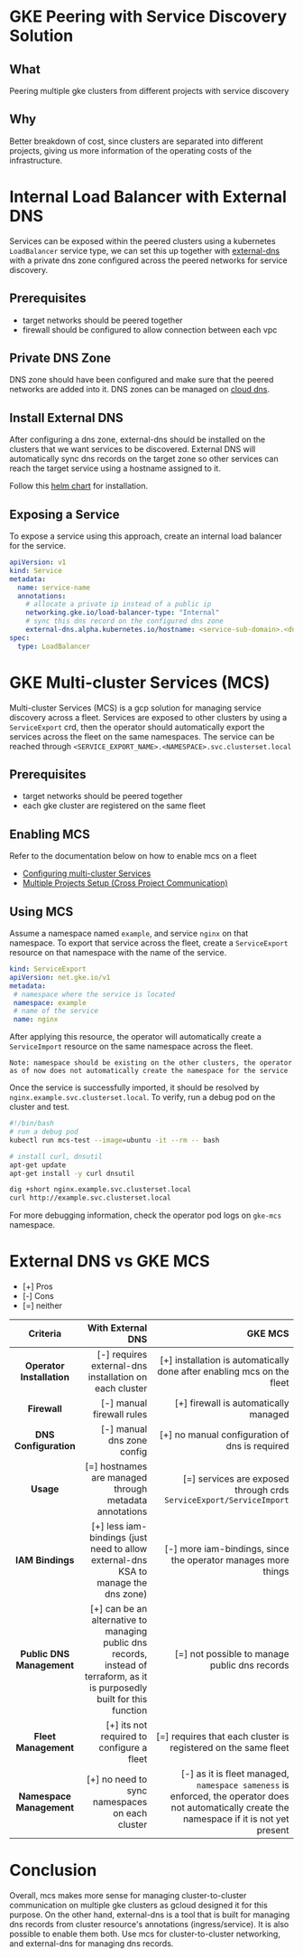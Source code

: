 # GKE Peering with Service Discovery Solution

## What
Peering multiple gke clusters from different projects with service discovery

## Why
Better breakdown of cost, since clusters are separated into different projects, giving us more information of the operating costs of the infrastructure.

# Internal Load Balancer with External DNS
Services can be exposed within the peered clusters using a kubernetes `LoadBalancer` service type, we can set this up together with [external-dns](https://github.com/kubernetes-sigs/external-dns) with a private dns zone configured across the peered networks for service discovery.

## Prerequisites
- target networks should be peered together
- firewall should be configured to allow connection between each vpc

## Private DNS Zone
DNS zone should have been configured and make sure that the peered networks are added into it. DNS zones can be managed on [cloud dns](https://console.cloud.google.com/net-services/dns/zones/new/create).

## Install External DNS
After configuring a dns zone, external-dns should be installed on the clusters that we want services to be discovered. External DNS will automatically sync dns records on the target zone so other services can reach the target service using a hostname assigned to it. 

Follow this [helm chart](https://github.com/kubernetes-sigs/external-dns/blob/master/charts/external-dns/README.md) for installation.

## Exposing a Service
To expose a service using this approach, create an internal load balancer for the service.

```yaml
apiVersion: v1
kind: Service
metadata:
  name: service-name
  annotations:
    # allocate a private ip instead of a public ip
    networking.gke.io/load-balancer-type: "Internal"
    # sync this dns record on the configured dns zone
    external-dns.alpha.kubernetes.io/hostname: <service-sub-domain>.<dns-zone-name>
spec:
  type: LoadBalancer
```

# GKE Multi-cluster Services (MCS)
Multi-cluster Services (MCS) is a gcp solution for managing service discovery across a fleet. Services are exposed to other clusters by using a `ServiceExport` crd, then the operator should automatically export the services across the fleet on the same namespaces. The service can be reached through `<SERVICE_EXPORT_NAME>.<NAMESPACE>.svc.clusterset.local`

## Prerequisites
- target networks should be peered together
- each gke cluster are registered on the same fleet

## Enabling MCS
Refer to the documentation below on how to enable mcs on a fleet

- [Configuring multi-cluster Services](https://cloud.google.com/kubernetes-engine/docs/how-to/multi-cluster-services)
- [Multiple Projects Setup (Cross Project Communication)](https://cloud.google.com/kubernetes-engine/docs/how-to/msc-setup-with-shared-vpc-networks#vpc_setup_fleet_host)

## Using MCS
Assume a namespace named `example`, and service `nginx` on that namespace. To export that service across the fleet, create a `ServiceExport` resource on that namespace with the name of the service.

```yaml
kind: ServiceExport
apiVersion: net.gke.io/v1
metadata:
 # namespace where the service is located
 namespace: example
 # name of the service
 name: nginx
```

After applying this resource, the operator will automatically create a `ServiceImport` resource on the same namespace across the fleet.

`Note: namespace should be existing on the other clusters, the operator as of now does not automatically create the namespace for the service`

Once the service is successfully imported, it should be resolved by `nginx.example.svc.clusterset.local`. To verify, run a debug pod on the cluster and test.

```bash
#!/bin/bash
# run a debug pod
kubectl run mcs-test --image=ubuntu -it --rm -- bash

# install curl, dnsutil
apt-get update
apt-get install -y curl dnsutil

dig +short nginx.example.svc.clusterset.local
curl http://example.svc.clusterset.local
```

For more debugging information, check the operator pod logs on `gke-mcs` namespace.

# External DNS vs GKE MCS
- [+] Pros
- [-] Cons
- [=] neither

| Criteria | With External DNS | GKE MCS |
| :------: | ----------------: | ------: |
| **Operator Installation** | [-] requires external-dns installation on each cluster | [+] installation is automatically done after enabling mcs on the fleet |
| **Firewall** | [-] manual firewall rules | [+] firewall is automatically managed |
| **DNS Configuration** | [-] manual dns zone config | [+] no manual configuration of dns is required |
| **Usage** | [=] hostnames are managed through metadata annotations | [=] services are exposed through crds `ServiceExport/ServiceImport` |
| **IAM Bindings** | [+] less iam-bindings (just need to allow external-dns KSA to manage the dns zone) | [-] more iam-bindings, since the operator manages more things |
| **Public DNS Management** | [+] can be an alternative to managing public dns records, instead of terraform, as it is purposedly built for this function | [=] not possible to manage public dns records |
| **Fleet Management** | [+] its not required to configure a fleet | [=] requires that each cluster is registered on the same fleet |
| **Namespace Management** | [+] no need to sync namespaces on each cluster | [-] as it is fleet managed, `namespace sameness` is enforced, the operator does not automatically create the namespace if it is not yet present |

# Conclusion

Overall, mcs makes more sense for managing cluster-to-cluster communication on multiple gke clusters as gcloud designed it for this purpose. On the other hand, external-dns is a tool that is built for managing dns records from cluster resource's annotations (ingress/service). It is also possible to enable them both. Use mcs for cluster-to-cluster networking, and external-dns for managing dns records.